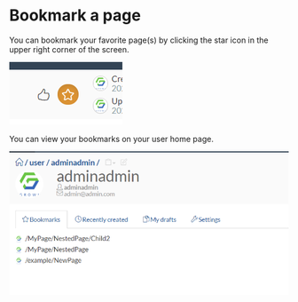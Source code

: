 # Bookmark a page

You can bookmark your favorite page(s) by clicking the star icon in the upper right corner of the screen.

![](./images/bookmark.png)

You can view your bookmarks on your user home page.

![](./images/user_home.png)